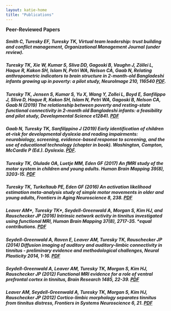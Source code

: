 ```yaml
---
layout: katie-home
title: "Publications"
---
```


<span style="font-weight: bold; font-size:1.1em;">Peer-Reviewed Papers</span>  

##### Smith C, Turesky EF, Turesky TK, Virtual team leadership: trust building and conflict management, Organizational Management Journal (under review).

##### Turesky TK, Xie W, Kumar S, Sliva DD, Gagoski B, Vaughn J, Zöllei L, Haque R, Kakon SH, Islam N, Petri WA, Nelson CA, Gaab N, Relating anthropometric indicators to brain structure in 2-month-old Bangladeshi infants growing up in poverty: a pilot study, NeuroImage 210, 116540 [PDF](pdfs/Turesky_etal,2020.pdf). 

##### Turesky TK, Jensen S, Kumar S, Yu X, Wang Y, Zollei L, Boyd E, Sanfilippo J, Sliva D, Haque R, Kakon SH, Islam N, Petri WA, Gagoski B, Nelson CA, Gaab N (2019) The relationship between poverty and resting-state functional connectivity in 2-month old Bangladeshi infants: a feasibility and pilot study, Developmental Science e12841. [PDF](pdfs/Turesky_etal,2019.pdf)

##### Gaab N, Turesky TK, Sanfilippino J (2019) Early identification of children at-risk for developmental dyslexia and reading impairments: neurobiology, screening, evidence-based response to screening, and the use of educational technology (chapter in book). Washington, Compton, McCardle P (Ed.). Dyslexia. [PDF](pdfs/Gaab_etal-chapter.pdf).

##### Turesky TK, Olulade OA, Luetje MM, Eden GF (2017) An fMRI study of the motor system in children and young adults. Human Brain Mapping 39(8), 3203-15. [PDF](pdfs/Turesky_etal,2017.pdf)

##### Turesky TK, Turkeltaub PE, Eden GF (2016) An activation likelihood estimation meta-analysis study of simple motor movements in older and young adults, Frontiers in Aging Neuroscience 8, 238. [PDF](pdfs/Turesky_etal,2016.pdf)

##### Leaver AM\*, Turesky TK\*, Seydell-Greenwald A, Morgan S, Kim HJ, and Rauschecker JP (2016) Intrinsic network activity in tinnitus investigated using functional MRI, Human Brain Mapping 37(8), 2717-35. *equal contributions. [PDF](pdfs/Leaver&Turesky_etal,2016.pdf)

##### Seydell-Greenwald A, Raven E, Leaver AM, Turesky TK, Rauschecker JP (2014) Diffusion imaging of auditory and auditory-limbic connectivity in tinnitus - preliminary evidence and methodological challenges, Neural Plasticity 2014, 1-16. [PDF](pdfs/Seydell-Greenwald_etal,2014.pdf)

##### Seydell-Greenwald A, Leaver AM, Turesky TK, Morgan S, Kim HJ, Rauschecker JP (2012) Functional MRI evidence for a role of ventral prefrontal cortex in tinnitus, Brain Research 1485, 22-39. [PDF](pdfs/Seydell-Greenwald_etal,2012.pdf)

##### Leaver AM, Seydell-Greenwald A, Turesky TK, Morgan S, Kim HJ, Rauschecker JP (2012) Cortico-limbic morphology separates tinnitus from tinnitus distress, Frontiers in Systems Neuroscience 6, 21. [PDF](pdfs/Leaver_etal,2012.pdf)




<!--stackedit_data:
eyJoaXN0b3J5IjpbLTYxOTc0MjMyOCwxODcwOTgyMzI2LDc4Nz
Q2NjY0N119
-->
